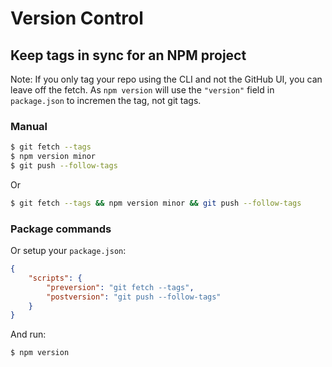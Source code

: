 # Version Control


## Keep tags in sync for an NPM project

Note: If you only tag your repo using the CLI and not the GitHub UI, you can leave off the fetch. As `npm version` will use the `"version"` field in `package.json` to incremen the tag, not git tags.

### Manual

```sh
$ git fetch --tags
$ npm version minor
$ git push --follow-tags
```

Or

```sh
$ git fetch --tags && npm version minor && git push --follow-tags
```

### Package commands

Or setup your `package.json`:

```json
{
    "scripts": {
        "preversion": "git fetch --tags",
        "postversion": "git push --follow-tags"
    }
}
```

And run:

```sh
$ npm version
```
